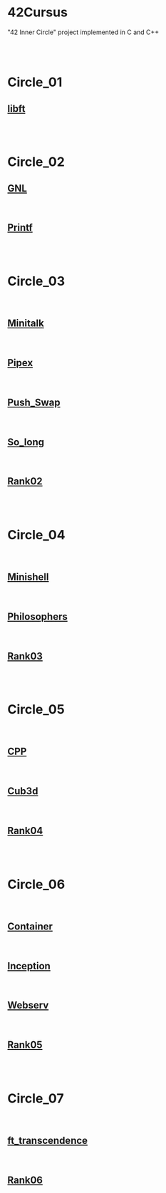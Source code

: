 
# 42Cursus
"42 Inner Circle" project implemented in C and C++

</br>
</br>


# Circle_01

## [libft](./Circle_01/Libft/README.md)


</br>
</br>

# Circle_02

## [GNL](./Circle_02/Get_Next_Line/README.md)


</br>

## [Printf](./Circle_02/Printf/README.md)

</br>
</br>

# Circle_03

</br>


## [Minitalk](/Circle_03/Minitalk/README.md)



</br>


## [Pipex](./Circle_03/Pipex/README.md)


</br>


## [Push_Swap](./Circle_03/Push_Swap/README.md)


</br>


## [So_long](./Circle_03/So_long/README.md)


</br>


## [Rank02](./Circle_03/Rank02)



</br>
</br>

# Circle_04

</br>


## [Minishell](./Circle_04/Minishell/README.md)


</br>


## [Philosophers](./Circle_04/Philosophers/README.md/)



</br>


## [Rank03](./Circle_04/Rank03/)


</br>
</br>


# Circle_05

</br>


## [CPP](./Circle_05/CPP/README.md)


</br>


## [Cub3d](./Circle_05/Cub3d/README.md)



</br>


## [Rank04](./Circle_05/Rank04/)

</br>
</br>



# Circle_06

</br>


## [Container](./Circle_06/ft_containers/README.md)


</br>


## [Inception](./Circle_06/Inception/README.md)



</br>


## [Webserv](./Circle_06/Webserv/README.md)

</br>


## [Rank05](./Circle_06/Rank05/)

</br>
</br>

# Circle_07

</br>


## [ft_transcendence](./Circle_07/ft_transcendence/README.md)


</br>


## [Rank06](./Circle_07/rank06/)



